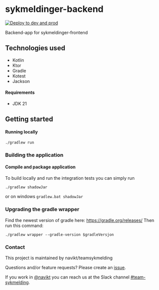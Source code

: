 # sykmeldinger-backend
[![Deploy to dev and prod](https://github.com/navikt/sykmeldinger-backend/actions/workflows/deploy.yml/badge.svg)](https://github.com/navikt/sykmeldinger-backend/actions/workflows/deploy.yml)

Backend-app for sykmeldinger-frontend

## Technologies used
* Kotlin
* Ktor
* Gradle
* Kotest
* Jackson

#### Requirements

* JDK 21

## Getting started
#### Running locally
``` bash
./gradlew run
```

### Building the application
#### Compile and package application
To build locally and run the integration tests you can simply run
``` bash
./gradlew shadowJar
```
or on windows
`gradlew.bat shadowJar`

### Upgrading the gradle wrapper
Find the newest version of gradle here: https://gradle.org/releases/ Then run this command:

```./gradlew wrapper --gradle-version $gradleVersjon```

### Contact

This project is maintained by navikt/teamsykmelding

Questions and/or feature requests? Please create an [issue](https://github.com/navikt/sykmeldinger-backend/issues).

If you work in [@navikt](https://github.com/navikt) you can reach us at the Slack
channel [#team-sykmelding](https://nav-it.slack.com/archives/CMA3XV997).
